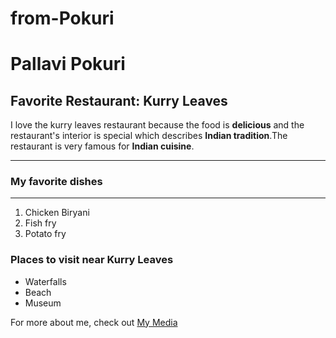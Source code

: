 # from-Pokuri
# Pallavi Pokuri
## Favorite Restaurant: **Kurry Leaves**
I love the kurry leaves restaurant because the food is **delicious** and the restaurant's interior is special which describes **Indian tradition**.The restaurant is very famous for **Indian cuisine**.

---

### My favorite dishes

---

1. Chicken Biryani
2. Fish fry
3. Potato fry

### Places to visit near Kurry Leaves

- Waterfalls
- Beach
- Museum


For more about me, check out [My Media](MyMedia.md)